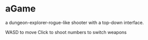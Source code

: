 # aGame
a dungeon-explorer-rogue-like shooter with a top-down interface.

WASD to move
Click to shoot
numbers to switch weapons
